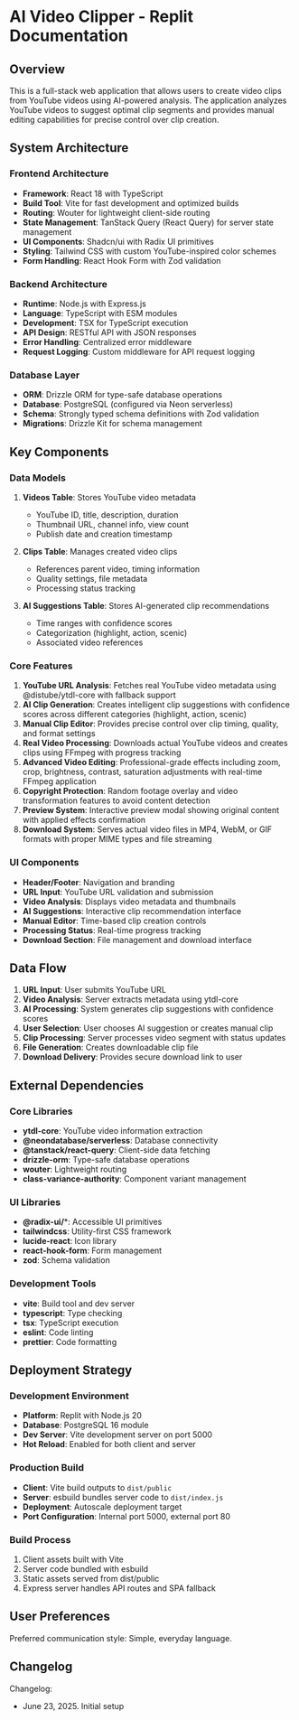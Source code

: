 # AI Video Clipper - Replit Documentation

## Overview

This is a full-stack web application that allows users to create video clips from YouTube videos using AI-powered analysis. The application analyzes YouTube videos to suggest optimal clip segments and provides manual editing capabilities for precise control over clip creation.

## System Architecture

### Frontend Architecture
- **Framework**: React 18 with TypeScript
- **Build Tool**: Vite for fast development and optimized builds
- **Routing**: Wouter for lightweight client-side routing
- **State Management**: TanStack Query (React Query) for server state management
- **UI Components**: Shadcn/ui with Radix UI primitives
- **Styling**: Tailwind CSS with custom YouTube-inspired color schemes
- **Form Handling**: React Hook Form with Zod validation

### Backend Architecture
- **Runtime**: Node.js with Express.js
- **Language**: TypeScript with ESM modules
- **Development**: TSX for TypeScript execution
- **API Design**: RESTful API with JSON responses
- **Error Handling**: Centralized error middleware
- **Request Logging**: Custom middleware for API request logging

### Database Layer
- **ORM**: Drizzle ORM for type-safe database operations
- **Database**: PostgreSQL (configured via Neon serverless)
- **Schema**: Strongly typed schema definitions with Zod validation
- **Migrations**: Drizzle Kit for schema management

## Key Components

### Data Models
1. **Videos Table**: Stores YouTube video metadata
   - YouTube ID, title, description, duration
   - Thumbnail URL, channel info, view count
   - Publish date and creation timestamp

2. **Clips Table**: Manages created video clips
   - References parent video, timing information
   - Quality settings, file metadata
   - Processing status tracking

3. **AI Suggestions Table**: Stores AI-generated clip recommendations
   - Time ranges with confidence scores
   - Categorization (highlight, action, scenic)
   - Associated video references

### Core Features
1. **YouTube URL Analysis**: Fetches real YouTube video metadata using @distube/ytdl-core with fallback support
2. **AI Clip Generation**: Creates intelligent clip suggestions with confidence scores across different categories (highlight, action, scenic)
3. **Manual Clip Editor**: Provides precise control over clip timing, quality, and format settings
4. **Real Video Processing**: Downloads actual YouTube videos and creates clips using FFmpeg with progress tracking
5. **Advanced Video Editing**: Professional-grade effects including zoom, crop, brightness, contrast, saturation adjustments with real-time FFmpeg application
6. **Copyright Protection**: Random footage overlay and video transformation features to avoid content detection
7. **Preview System**: Interactive preview modal showing original content with applied effects confirmation
8. **Download System**: Serves actual video files in MP4, WebM, or GIF formats with proper MIME types and file streaming

### UI Components
- **Header/Footer**: Navigation and branding
- **URL Input**: YouTube URL validation and submission
- **Video Analysis**: Displays video metadata and thumbnails
- **AI Suggestions**: Interactive clip recommendation interface
- **Manual Editor**: Time-based clip creation controls
- **Processing Status**: Real-time progress tracking
- **Download Section**: File management and download interface

## Data Flow

1. **URL Input**: User submits YouTube URL
2. **Video Analysis**: Server extracts metadata using ytdl-core
3. **AI Processing**: System generates clip suggestions with confidence scores
4. **User Selection**: User chooses AI suggestion or creates manual clip
5. **Clip Processing**: Server processes video segment with status updates
6. **File Generation**: Creates downloadable clip file
7. **Download Delivery**: Provides secure download link to user

## External Dependencies

### Core Libraries
- **ytdl-core**: YouTube video information extraction
- **@neondatabase/serverless**: Database connectivity
- **@tanstack/react-query**: Client-side data fetching
- **drizzle-orm**: Type-safe database operations
- **wouter**: Lightweight routing
- **class-variance-authority**: Component variant management

### UI Libraries
- **@radix-ui/***: Accessible UI primitives
- **tailwindcss**: Utility-first CSS framework
- **lucide-react**: Icon library
- **react-hook-form**: Form management
- **zod**: Schema validation

### Development Tools
- **vite**: Build tool and dev server
- **typescript**: Type checking
- **tsx**: TypeScript execution
- **eslint**: Code linting
- **prettier**: Code formatting

## Deployment Strategy

### Development Environment
- **Platform**: Replit with Node.js 20
- **Database**: PostgreSQL 16 module
- **Dev Server**: Vite development server on port 5000
- **Hot Reload**: Enabled for both client and server

### Production Build
- **Client**: Vite build outputs to `dist/public`
- **Server**: esbuild bundles server code to `dist/index.js`
- **Deployment**: Autoscale deployment target
- **Port Configuration**: Internal port 5000, external port 80

### Build Process
1. Client assets built with Vite
2. Server code bundled with esbuild
3. Static assets served from dist/public
4. Express server handles API routes and SPA fallback

## User Preferences

Preferred communication style: Simple, everyday language.

## Changelog

Changelog:
- June 23, 2025. Initial setup